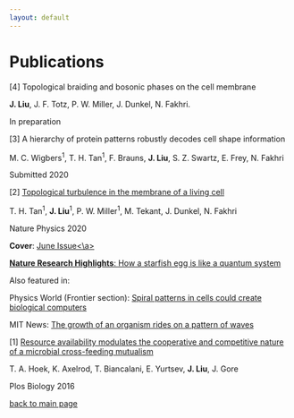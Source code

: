 ```yaml
---
layout: default
---
```


# Publications

[4] Topological braiding and bosonic phases on the cell membrane

   **J. Liu**, J. F. Totz, P. W. Miller, J. Dunkel, N. Fakhri. 
    
   In preparation


 [3] A hierarchy of protein patterns robustly decodes cell shape information

   M. C. Wigbers<sup>1</sup>, T. H. Tan<sup>1</sup>, F. Brauns, **J. Liu**, S. Z. Swartz, E. Frey, N. Fakhri
    
   Submitted 2020


[2] <a href="https://www.nature.com/articles/s41567-020-0841-9">Topological turbulence in the membrane of a living cell</a>

   T. H. Tan<sup>1</sup>, **J. Liu**<sup>1</sup>, P. W. Miller<sup>1</sup>, M. Tekant, J. Dunkel, N. Fakhri
    
   Nature Physics 2020

   **Cover**: <a href="https://www.nature.com/nphys/volumes/16/issues/6">June Issue<\a>
    
   **Nature Research Highlights**: <a href="https://www.nature.com/articles/d41586-020-00881-0">How a starfish egg is like a quantum system</a>
    
   Also featured in:
    
   Physics World (Frontier section): <a href="https://iopscience.iop.org/article/10.1088/2058-7058/33/5/6/pdf">Spiral patterns in cells could create biological computers</a>
    
   MIT News: <a href="https://news.mit.edu/2020/growth-organism-waves-0323">The growth of an organism rides on a pattern of waves</a>
    

[1] <a href="https://journals.plos.org/plosbiology/article?id=10.1371/journal.pbio.1002540">Resource availability modulates the cooperative and competitive nature of a microbial cross-feeding mutualism</a>

   T. A. Hoek, K. Axelrod, T. Biancalani, E. Yurtsev, **J. Liu**, J. Gore
    
   Plos Biology 2016
    

[back to main page](./)
